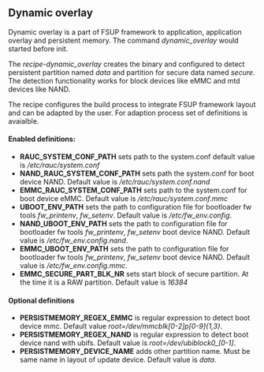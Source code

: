 ## Dynamic overlay

Dynamic overlay is a part of FSUP framework to application, application overlay and
persistent memory. The command *dynamic_overlay* would started before init.

The *recipe-dynamic_overlay* creates the binary and configured to detect
persistent partition named *data* and partition for secure data named *secure*. The detection functionality works for block devices like eMMC and mtd devices like NAND.

The recipe configures the build process to integrate
FSUP framework layout and can be adapted by the user.
For adaption process set of definitions is avaialble.

#### Enabled definitions:
- **RAUC_SYSTEM_CONF_PATH** sets path to the system.conf
  default value is */etc/rauc/system.conf*
- **NAND_RAUC_SYSTEM_CONF_PATH** sets path the system.conf
  for boot device NAND. Default value is */etc/rauc/system.conf.nand*
- **EMMC_RAUC_SYSTEM_CONF_PATH** sets path to the system.conf
  for boot device eMMC. Default value is */etc/rauc/system.conf.mmc*
- **UBOOT_ENV_PATH** sets the path to configuration file for bootloader
  fw tools *fw_printenv*, *fw_setenv*. Default value is */etc/fw_env.config*.
- **NAND_UBOOT_ENV_PATH** sets the path to configuration file for bootloader
  fw tools *fw_printenv*, *fw_setenv* boot device NAND.
  Default value is */etc/fw_env.config.nand*.
- **EMMC_UBOOT_ENV_PATH** sets the path to configuration file for bootloader
  fw tools *fw_printenv*, *fw_setenv* boot device NAND.
  Default value is */etc/fw_env.config.mmc*.
- **EMMC_SECURE_PART_BLK_NR** sets start block of secure partition.
  At the time it is a RAW partition. Default value is *16384*

#### Optional definitions
- **PERSISTMEMORY_REGEX_EMMC** is regular expression to detect
  boot device mmc. Default value *root=/dev/mmcblk[0-2]p[0-9]{1,3}*.
- **PERSISTMEMORY_REGEX_NAND** is regular expression to detect
  boot device nand with ubifs. Default value is *root=/dev/ubiblock0_[0-1]*.
- **PERSISTMEMORY_DEVICE_NAME** adds other partition name.
  Must be same name in layout of update device.
  Default value is *data*.
